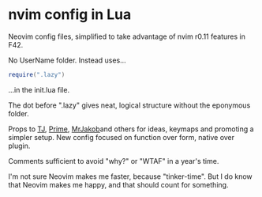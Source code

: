 # nvim config in Lua
Neovim config files, simplified to take advantage of nvim r0.11 features in F42.

No UserName folder. Instead uses...
```lua
require(".lazy")
```
...in the init.lua file.

The dot before ".lazy" gives neat, logical structure without the eponymous folder.

Props to [TJ](https://github.com/tjdevries), [Prime](https://github.com/ThePrimeagen), [MrJakob](https://github.com/jakobwesthoff )and others for ideas, keymaps and promoting a simpler setup.
New config focused on function over form, native over plugin.

Comments sufficient to avoid "why?" or "WTAF" in a year's time.

I'm not sure Neovim makes me faster, because "tinker-time".
But I do know that Neovim makes me happy, and that should count for something.

